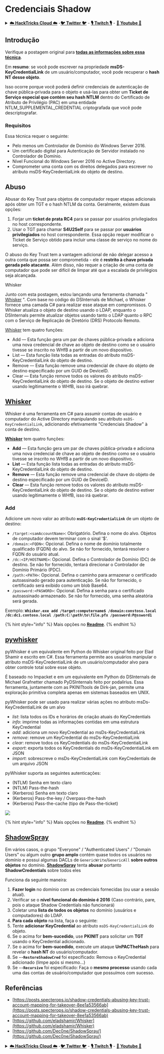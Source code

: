 # Credenciais Shadow

<details>

<summary><a href="https://cloud.hacktricks.xyz/pentesting-cloud/pentesting-cloud-methodology"><strong>☁️ HackTricks Cloud ☁️</strong></a> -<a href="https://twitter.com/hacktricks_live"><strong>🐦 Twitter 🐦</strong></a> - <a href="https://www.twitch.tv/hacktricks_live/schedule"><strong>🎙️ Twitch 🎙️</strong></a> - <a href="https://www.youtube.com/@hacktricks_LIVE"><strong>🎥 Youtube 🎥</strong></a></summary>

* Você trabalha em uma **empresa de cibersegurança**? Você quer ver sua **empresa anunciada no HackTricks**? ou você quer ter acesso à **última versão do PEASS ou baixar o HackTricks em PDF**? Verifique os [**PLANOS DE ASSINATURA**](https://github.com/sponsors/carlospolop)!
* Descubra [**A Família PEASS**](https://opensea.io/collection/the-peass-family), nossa coleção exclusiva de [**NFTs**](https://opensea.io/collection/the-peass-family)
* Adquira o [**swag oficial do PEASS & HackTricks**](https://peass.creator-spring.com)
* **Junte-se ao** [**💬**](https://emojipedia.org/speech-balloon/) [**grupo Discord**](https://discord.gg/hRep4RUj7f) ou ao [**grupo telegram**](https://t.me/peass) ou **siga-me** no **Twitter** [**🐦**](https://github.com/carlospolop/hacktricks/tree/7af18b62b3bdc423e11444677a6a73d4043511e9/\[https:/emojipedia.org/bird/README.md)[**@carlospolopm**](https://twitter.com/hacktricks_live)**.**
* **Compartilhe seus truques de hacking enviando PRs para o [repositório hacktricks](https://github.com/carlospolop/hacktricks) e [repositório hacktricks-cloud](https://github.com/carlospolop/hacktricks-cloud)**.

</details>

## Introdução <a href="#3f17" id="3f17"></a>

Verifique a postagem original para [**todas as informações sobre essa técnica**](https://posts.specterops.io/shadow-credentials-abusing-key-trust-account-mapping-for-takeover-8ee1a53566ab).

Em **resumo**: se você pode escrever na propriedade **msDS-KeyCredentialLink** de um usuário/computador, você pode recuperar o **hash NT desse objeto**.

Isso ocorre porque você poderá definir credenciais de autenticação de chave pública-privada para o objeto e usá-las para obter um **Ticket de Serviço especial que contém seu hash NTLM** dentro do Certificado de Atributo de Privilégio (PAC) em uma entidade NTLM\_SUPPLEMENTAL\_CREDENTIAL criptografada que você pode descriptografar.

### Requisitos <a href="#2de4" id="2de4"></a>

Essa técnica requer o seguinte:

* Pelo menos um Controlador de Domínio do Windows Server 2016.
* Um certificado digital para Autenticação de Servidor instalado no Controlador de Domínio.
* Nível Funcional do Windows Server 2016 no Active Directory.
* Comprometer uma conta com os direitos delegados para escrever no atributo msDS-KeyCredentialLink do objeto de destino.

## Abuso

Abusar do Key Trust para objetos de computador requer etapas adicionais após obter um TGT e o hash NTLM da conta. Geralmente, existem duas opções:

1. Forjar um **ticket de prata RC4** para se passar por usuários privilegiados no host correspondente.
2. Usar o TGT para chamar **S4U2Self** para se passar por **usuários privilegiados** no host correspondente. Essa opção requer modificar o Ticket de Serviço obtido para incluir uma classe de serviço no nome do serviço.

O abuso do Key Trust tem a vantagem adicional de não delegar acesso a outra conta que possa ser comprometida - ele é **restrito à chave privada gerada pelo atacante**. Além disso, não requer a criação de uma conta de computador que pode ser difícil de limpar até que a escalada de privilégios seja alcançada.

Whisker

Junto com esta postagem, estou lançando uma ferramenta chamada " [Whisker](https://github.com/eladshamir/Whisker) ". Com base no código do DSInternals de Michael, o Whisker fornece uma camada C# para realizar esse ataque em compromissos. O Whisker atualiza o objeto de destino usando o LDAP, enquanto o DSInternals permite atualizar objetos usando tanto o LDAP quanto o RPC com o Serviço de Replicação de Diretório (DRS) Protocolo Remoto.

[Whisker](https://github.com/eladshamir/Whisker) tem quatro funções:

* Add — Esta função gera um par de chaves pública-privada e adiciona uma nova credencial de chave ao objeto de destino como se o usuário tivesse se inscrito no WHfB a partir de um novo dispositivo.
* List — Esta função lista todas as entradas do atributo msDS-KeyCredentialLink do objeto de destino.
* Remove — Esta função remove uma credencial de chave do objeto de destino especificado por um GUID de DeviceID.
* Clear — Esta função remove todos os valores do atributo msDS-KeyCredentialLink do objeto de destino. Se o objeto de destino estiver usando legítimamente o WHfB, isso irá quebrar.

## [Whisker](https://github.com/eladshamir/Whisker) <a href="#7e2e" id="7e2e"></a>

Whisker é uma ferramenta em C# para assumir contas de usuário e computador do Active Directory manipulando seu atributo `msDS-KeyCredentialLink`, adicionando efetivamente "Credenciais Shadow" à conta de destino.

[**Whisker**](https://github.com/eladshamir/Whisker) tem quatro funções:

* **Add** — Esta função gera um par de chaves pública-privada e adiciona uma nova credencial de chave ao objeto de destino como se o usuário tivesse se inscrito no WHfB a partir de um novo dispositivo.
* **List** — Esta função lista todas as entradas do atributo msDS-KeyCredentialLink do objeto de destino.
* **Remove** — Esta função remove uma credencial de chave do objeto de destino especificado por um GUID de DeviceID.
* **Clear** — Esta função remove todos os valores do atributo msDS-KeyCredentialLink do objeto de destino. Se o objeto de destino estiver usando legítimamente o WHfB, isso irá quebrar.

### Add

Adicione um novo valor ao atributo **`msDS-KeyCredentialLink`** de um objeto de destino:

* `/target:<samAccountName>`: Obrigatório. Defina o nome do alvo. Objetos de computador devem terminar com o sinal '$'.
* `/domain:<FQDN>`: Opcional. Defina o nome de domínio totalmente qualificado (FQDN) do alvo. Se não for fornecido, tentará resolver o FQDN do usuário atual.
* `/dc:<IP/HOSTNAME>`: Opcional. Defina o Controlador de Domínio (DC) de destino. Se não for fornecido, tentará direcionar o Controlador de Domínio Primário (PDC).
* `/path:<PATH>`: Opcional. Defina o caminho para armazenar o certificado autoassinado gerado para autenticação. Se não for fornecido, o certificado será exibido como um blob Base64.
* `/password:<PASWORD>`: Opcional. Defina a senha para o certificado autoassinado armazenado. Se não for fornecido, uma senha aleatória será gerada.

Exemplo: **`Whisker.exe add /target:computername$ /domain:constoso.local /dc:dc1.contoso.local /path:C:\path\to\file.pfx /password:P@ssword1`**

{% hint style="info" %}
Mais opções no [**Readme**](https://github.com/eladshamir/Whisker).
{% endhint %}
## [pywhisker](https://github.com/ShutdownRepo/pywhisker) <a href="#7e2e" id="7e2e"></a>

pyWhisker é um equivalente em Python do Whisker original feito por Elad Shamir e escrito em C#. Essa ferramenta permite aos usuários manipular o atributo msDS-KeyCredentialLink de um usuário/computador alvo para obter controle total sobre esse objeto.

É baseado no Impacket e em um equivalente em Python do DSInternals de Michael Grafnetter chamado PyDSInternals feito por podalirius.
Essa ferramenta, juntamente com as PKINITtools de Dirk-jan, permite uma exploração primitiva completa apenas em sistemas baseados em UNIX.


pyWhisker pode ser usado para realizar várias ações no atributo msDs-KeyCredentialLink de um alvo

- *list*: lista todos os IDs e horários de criação atuais do KeyCredentials
- *info*: imprime todas as informações contidas em uma estrutura KeyCredential
- *add*: adiciona um novo KeyCredential ao msDs-KeyCredentialLink
- *remove*: remove um KeyCredential do msDs-KeyCredentialLink
- *clear*: remove todos os KeyCredentials do msDs-KeyCredentialLink
- *export*: exporta todos os KeyCredentials do msDs-KeyCredentialLink em JSON
- *import*: sobrescreve o msDs-KeyCredentialLink com KeyCredentials de um arquivo JSON


pyWhisker suporta as seguintes autenticações:
- (NTLM) Senha em texto claro
- (NTLM) Pass-the-hash
- (Kerberos) Senha em texto claro
- (Kerberos) Pass-the-key / Overpass-the-hash
- (Kerberos) Pass-the-cache (tipo de Pass-the-ticket)

![](https://github.com/ShutdownRepo/pywhisker/blob/main/.assets/add_pfx.png)


{% hint style="info" %}
Mais opções no [**Readme**](https://github.com/ShutdownRepo/pywhisker).
{% endhint %}

## [ShadowSpray](https://github.com/Dec0ne/ShadowSpray/)

Em vários casos, o grupo "Everyone" / "Authenticated Users" / "Domain Users" ou algum outro **grupo amplo** contém quase todos os usuários no domínio e possui algumas DACLs de `GenericWrite`/`GenericAll` **sobre outros objetos** no domínio. [**ShadowSpray**](https://github.com/Dec0ne/ShadowSpray/) tenta **abusar** portanto **ShadowCredentials** sobre todos eles

Funciona da seguinte maneira:

1. **Fazer login** no domínio com as credenciais fornecidas (ou usar a sessão atual).
2. Verificar se o **nível funcional do domínio é 2016** (Caso contrário, pare, pois o ataque Shadow Credentials não funcionará)
3. Coletar uma **lista de todos os objetos** no domínio (usuários e computadores) do LDAP.
4. **Para cada objeto** na lista, faça o seguinte:
1. Tente **adicionar KeyCredential** ao atributo `msDS-KeyCredentialLink` do objeto.
2. Se o acima for **bem-sucedido**, use **PKINIT** para solicitar um **TGT** usando o KeyCredential adicionado.
3. Se o acima for **bem-sucedido**, execute um ataque **UnPACTheHash** para revelar o **hash NT** do usuário/computador.
4. Se **`--RestoreShadowCred`** foi especificado: Remova o KeyCredential adicionado (limpe após si mesmo...)
5. Se **`--Recursive`** foi especificado: Faça o **mesmo processo** usando cada uma das contas de usuário/computador que possuímos com sucesso.

## Referências

* [https://posts.specterops.io/shadow-credentials-abusing-key-trust-account-mapping-for-takeover-8ee1a53566ab](https://posts.specterops.io/shadow-credentials-abusing-key-trust-account-mapping-for-takeover-8ee1a53566ab)
* [https://github.com/eladshamir/Whisker](https://github.com/eladshamir/Whisker)
* [https://github.com/Dec0ne/ShadowSpray/](https://github.com/Dec0ne/ShadowSpray/)

<details>

<summary><a href="https://cloud.hacktricks.xyz/pentesting-cloud/pentesting-cloud-methodology"><strong>☁️ HackTricks Cloud ☁️</strong></a> -<a href="https://twitter.com/hacktricks_live"><strong>🐦 Twitter 🐦</strong></a> - <a href="https://www.twitch.tv/hacktricks_live/schedule"><strong>🎙️ Twitch 🎙️</strong></a> - <a href="https://www.youtube.com/@hacktricks_LIVE"><strong>🎥 Youtube 🎥</strong></a></summary>

* Você trabalha em uma **empresa de cibersegurança**? Você quer ver sua **empresa anunciada no HackTricks**? ou você quer ter acesso à **última versão do PEASS ou baixar o HackTricks em PDF**? Verifique os [**PLANOS DE ASSINATURA**](https://github.com/sponsors/carlospolop)!
* Descubra [**The PEASS Family**](https://opensea.io/collection/the-peass-family), nossa coleção exclusiva de [**NFTs**](https://opensea.io/collection/the-peass-family)
* Adquira o [**swag oficial do PEASS & HackTricks**](https://peass.creator-spring.com)
* **Junte-se ao** [**💬**](https://emojipedia.org/speech-balloon/) [**grupo Discord**](https://discord.gg/hRep4RUj7f) ou ao [**grupo telegram**](https://t.me/peass) ou **siga-me** no **Twitter** [**🐦**](https://github.com/carlospolop/hacktricks/tree/7af18b62b3bdc423e11444677a6a73d4043511e9/\[https:/emojipedia.org/bird/README.md)[**@carlospolopm**](https://twitter.com/hacktricks_live)**.**
* **Compartilhe seus truques de hacking enviando PRs para o [repositório hacktricks](https://github.com/carlospolop/hacktricks) e [repositório hacktricks-cloud](https://github.com/carlospolop/hacktricks-cloud)**.

</details>

